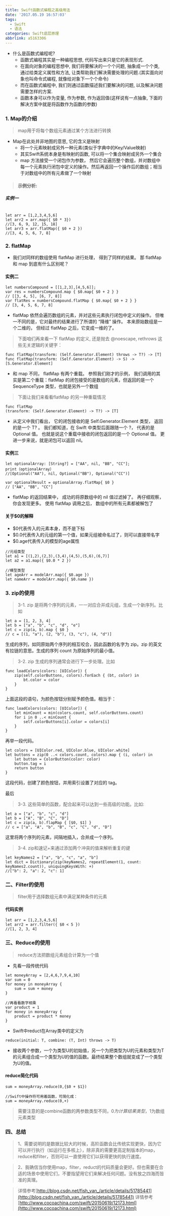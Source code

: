 ```yaml
---
title: Swift函数式编程之高级用法
date: '2017.05.19 16:57:03'
tags:
  - Swift
  - 语法
categories: Swift底层原理
abbrlink: a5163306
---
```


- 什么是函数式编程呢?
  - 函数式编程其实是一种编程思想, 代码写出来只是它的表现形式.
  - 在面向对象的编程思想中, 我们将要解决的一个个问题, 抽象成一个个类, 通过给类定义属性和方法, 让类帮助我们解决需要处理的问题.(其实面向对象也叫命令式编程, 就像给对象下一个个命令)
  - 而在函数式编程中, 我们则通过函数描述我们要解决的问题, 以及解决问题需要怎样的方案.
  - 函数本身可以作为变量, 作为参数, 作为返回值(这样说有一点抽象, 下面的解决方案中就是将函数作为函数的参数)

<!-- more -->

### 1. Map的介绍
> map用于将每个数组元素通过某个方法进行转换

- Map在此处并非地图的意思, 它的含义是映射
  - 将一个元素映射成另外一种元素(类似于字典中的Key/Value映射)
  - 其实Swift系统本身是有映射的函数, 可以将一个集合映射成另外一个集合
  - map 方法接受一个闭包作为参数， 然后它会遍历整个数组，并对数组中每一个元素执行闭包中定义的操作。然后再返回一个操作后的数组；相当于对数组中的所有元素做了一个映射

> #### 示例分析:
##### 实例一

```objc

let arr = [1,2,3,4,5,6]
let arr2 = arr.map({ $0 * 3})
//[3, 6, 9, 12, 15, 18]
let arr3 = arr.flatMap({ $0 + 2 })
//[3, 4, 5, 6, 7, 8]

```

### 2. flatMap
- 我们对同样的数组使用 flatMap 进行处理， 得到了同样的结果。 那 flatMap 和 map 到底有什么区别呢？

#### 实例二

```objc
let numbersCompound = [[1,2,3],[4,5,6]];
var res = numbersCompound.map { $0.map{ $0 + 2 } }
// [[3, 4, 5], [6, 7, 8]]
var flatRes = numbersCompound.flatMap { $0.map{ $0 + 2 } }
// [3, 4, 5, 6, 7, 8]
```

- flatMap 依然会遍历数组的元素，并对这些元素执行闭包中定义的操作。 但唯一不同的是，它对最终的结果进行了所谓的 “降维” 操作。 本来原始数组是一个二维的， 但经过 flatMap 之后，它变成一维的了。

> 下面咱们再来看一下 flatMap 的定义, 还是抛去 @noescape, rethrows 这些无关逻辑的关键字：

```objc
func flatMap(transform: (Self.Generator.Element) throws -> T?) -> [T]
func flatMap(transform: (Self.Generator.Element) -> S) -> [S.Generator.Element]
```
- 和 map 不同， flatMap 有两个重载。 参照我们刚才的示例， 我们调用的其实是第二个重载：flatMap 的闭包接受的是数组的元素，但返回的是一个 SequenceType 类型，也就是另外一个数组
> 下面让我们来看看flatMap 的另一种重载情况

```objc
func flatMap
(transform: (Self.Generator.Element) -> T?) -> [T]
```

- 从定义中我们看出， 它的闭包接收的是 Self.Generator.Element 类型， 返回的是一个 T? 。 我们都知道，在 Swift 中类型后面跟随一个 ?， 代表的是 Optional 值。 也就是说这个重载中接收的闭包返回的是一个 Optional 值。 更进一步来说，就是闭包可以返回 nil。

#### 实例三

```objc
let optionalArray: [String?] = ["AA", nil, "BB", "CC"];
print（optionalArray）
//[Optional("AA"), nil, Optional("BB"), Optional("CC")]

var optionalResult = optionalArray.flatMap{ $0 }
// ["AA", "BB", "CC"]
```

- flatMap 的返回结果中， 成功的将原数组中的 nil 值过滤掉了。 再仔细观察，你会发现更多。 使用 flatMap 调用之后， 数组中的所有元素都被解包了

#### 关于$0的解释
- $0代表传入的元素本身，而不是下标
- $0.0代表传入的元组的第一个值，如果元组被命名过了，则可以直接带名字
- $0.age代表传入的模型的age属性

```objc
//元组类型
let a1 = [(1,2),(2,3),(3,4),(4,5),(5,6),(6,7)]
let a2 = a1.map({ $0.0 * 2 })

//模型类型
let ageArr = modelArr.map({ $0.age })
let nameArr = modelArr.map({ $0.name })

```

### 3. zip的使用
> 3-1. zip 是将两个序列的元素，一一对应合并成元组，生成一个新序列。比如

```objc
let a = [1, 2, 3, 4]
let b = ["a", "b", "c", "d", "e"]
let c = zip(a, b).map { $0 }
// c = [(1, "a"), (2, "b"), (3, "c"), (4, "d")]
```
生成的序列，如同原始两个序列的相互咬合，因此函数的名字为 zip。zip 的英文有拉链的意思。生成的序列 count 为原始序列的最小值。

> 3-2. zip 生成的序列通常会进行下一步处理。比如

```objc
func loadColors(colors: [UIColor]) {
    zip(self.colorButtons, colors).forEach { (bt, color) in
        bt.color = color
    }
}
```
上面这段的语句，为颜色按钮分别赋予颜色值。相当于：

```objc
func loadColors(colors: [UIColor]) {
    let minCount = min(colors.count, self.colorButtons.count)
    for i in 0 ..< minCount {
        self.colorButtons[i].color = colors[i]
    }
}
```
再举一段代码。

```objc
let colors = [UIColor.red, UIColor.blue, UIColor.white]
let buttons = zip(0 ..< colors.count, colors).map { (i, color) in
    let button = ColorButton(color: color)
    button.tag = i
    return button
}
```
这段代码，创建了颜色按钮，并用索引设置了对应的 tag。

最后

> 3-3. 这些简单的函数，配合起来可以达到一些高级的功能。比如:

```objc
let a = ["a", "b", "c", "d"]
let b = ["A", "B", "C", "D"]
let c = zip(a, b).flapMap { [$0, $1] }
// c = ["a", "A", "b", "B", "c", "C", "d", "D"]
```
这里将两个序列的元素，间隔地插入，合并成一个序列。

> 3-4. zip和速记+来通过添加两个冲突的值来解析重复的键

```objc
let keyNames2 = ["a", "b", "c", "a", "b"]
let dict = Dictionary(zip(keyNames2, repeatElement(1, count: keyNames2.count)), uniquingKeysWith: +)
//["b": 2, "a": 2, "c": 1]
```

### 二、Filter的使用
> filter用于选择数组元素中满足某种条件的元素

#### 代码实例

```objc
let arr = [1,2,3,4,5,6]
let arr2 = arr.filter({ $0 < 5 })
//[1, 2, 3, 4]

```

### 三、Reduce的使用
> reduce方法把数组元素组合计算为一个值
- 先看一段传统代码

```objc
let moneyArray = [2,4,6,7,9,4,10] 
var sum = 0
for money in moneyArray {
    sum = sum + money
}

//再看看数字相乘
var product = 1
for money in moneyArray {
    product = product * money
}

```

- Swift中reduct在Array类中的定义为

```objc
reduce(initial: T, combine: (T, Int) throws -> T)
```
- 接收两个参数，一个为类型U的初始值，另一个为把类型为U的元素和类型为T的元素组合成一个类型为U的值的函数。最终结果整个数组就变成了一个类型为U的值。

#### reduce简化代码

```objc
sum = moneyArray.reduce(0,{$0 + $1})

//Swift中操作符可用着函数，可简化成：
sum = moneyArray.reduce(0,+)
```
> 需要注意的是combine函数的两参数类型不同，$0为计算结果类型，$1为数组元素类型

### 四、总结
> 1、需要说明的是数据比较大的时候，高阶函数会比传统实现更快，因为它可以并行执行（如运行在多核上），除非真的需要更高定制版本的map，reduce和filter，否则可以一直使用它们以获得更快的执行速度。

> 2、我确信当你使用map，filter，reduct的代码质量会更好。但也需要在合适的场景中使用它们，不要指望用它们来解决任何问题。没有放之四海而皆准的真理。


> 详情参考[http://blog.csdn.net/fish_yan_/article/details/51785441](http://blog.csdn.net/fish_yan_/article/details/51785441)
> 详情参考[http://www.cocoachina.com/swift/20150619/12173.html](http://www.cocoachina.com/swift/20150619/12173.html)

